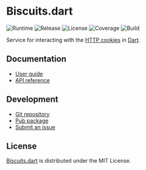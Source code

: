 # Biscuits.dart
![Runtime](https://img.shields.io/badge/dart-%3E%3D2.0-brightgreen.svg) ![Release](https://img.shields.io/pub/v/biscuits.svg) ![License](https://img.shields.io/badge/license-MIT-blue.svg) ![Coverage](https://coveralls.io/repos/github/cedx/biscuits.dart/badge.svg) ![Build](https://travis-ci.com/cedx/biscuits.dart.svg)

Service for interacting with the [HTTP cookies](https://developer.mozilla.org/en-US/docs/Web/HTTP/Cookies) in [Dart](https://www.dartlang.org).

## Documentation
- [User guide](https://dev.belin.io/biscuits.dart)
- [API reference](https://dev.belin.io/biscuits.dart/api)

## Development
- [Git repository](https://git.belin.io/cedx/biscuits.dart)
- [Pub package](https://pub.dartlang.org/packages/biscuits)
- [Submit an issue](https://git.belin.io/cedx/biscuits.dart/issues)

## License
[Biscuits.dart](https://dev.belin.io/biscuits.dart) is distributed under the MIT License.
